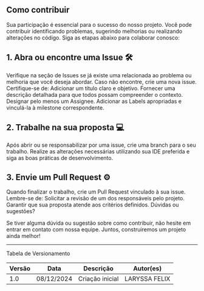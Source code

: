 ## Como contribuir

Sua participação é essencial para o sucesso do nosso projeto. Você pode contribuir identificando problemas, sugerindo melhorias ou realizando alterações no código. Siga as etapas abaixo para colaborar conosco:

## 1. Abra ou encontre uma Issue 🛠
Verifique na seção de Issues se já existe uma relacionada ao problema ou melhoria que você deseja abordar.
Caso não encontre, crie uma nova issue. Certifique-se de:
Adicionar um título claro e objetivo.
Fornecer uma descrição detalhada para que todos possam compreender o contexto.
Designar pelo menos um Assignee.
Adicionar as Labels apropriadas e vinculá-la à milestone correspondente.

## 2. Trabalhe na sua proposta 💻
Após abrir ou se responsabilizar por uma issue, crie uma branch para o seu trabalho.
Realize as alterações necessárias utilizando sua IDE preferida e siga as boas práticas de desenvolvimento.

## 3. Envie um Pull Request ⚙️
Quando finalizar o trabalho, crie um Pull Request vinculado à sua issue.
Lembre-se de:
Solicitar a revisão de um dos responsáveis pelo projeto.
Garantir que sua proposta atende aos critérios definidos.
Dúvidas ou sugestões?

Se tiver alguma dúvida ou sugestão sobre como contribuir, não hesite em entrar em contato com nossa equipe. Juntos, construiremos um projeto ainda melhor!

---

Tabela de Versionamento

| Versão | Data       | Descrição                                                     | Autor(es)        |
|--------|------------|---------------------------------------------------------------|------------------|
| 1.0    | 08/12/2024 | Criação inicial                       | LARYSSA FELIX |